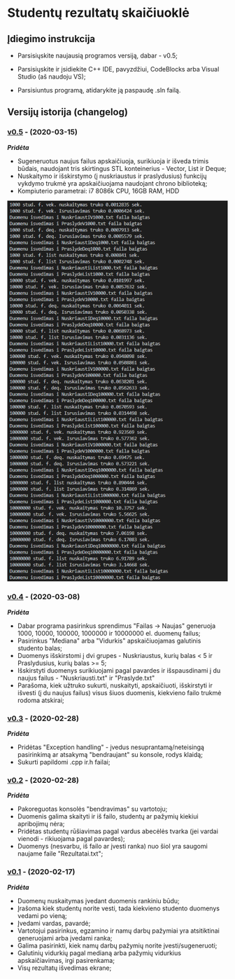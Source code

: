 # Studentų rezultatų skaičiuoklė
 
## Įdiegimo instrukcija

- Parsisiųskite naujausią programos versiją, dabar - v0.5;

- Parsisiųskite ir įsidiekite C++ IDE, pavyzdžiui, CodeBlocks arba Visual Studio (aš naudoju VS);

- Parsisiuntus programą, atidarykite ją paspaudę .sln failą.


## Versijų istorija (changelog)

### [v0.5]() - (2020-03-15)

***Pridėta***

- Sugeneruotus naujus failus apskaičiuoja, surikiuoja ir išveda trimis būdais, naudojant tris skirtingus STL konteinerius - Vector, List ir Deque;
- Nuskaitymo ir išskirstymo (į nuskriaustus ir praslydusius) funkcijų vykdymo trukmė yra apskaičiuojama naudojant chrono biblioteką;
- Kompiuterio parametrai: i7 8086k CPU, 16GB RAM, HDD

![funkcijų vykdymo trukmė](https://github.com/GudUgne/Objektinis02/blob/v0.5/89856051_914006059034704_2517563426364981248_n.png)

### [v0.4](https://github.com/GudUgne/Objektinis02/releases/tag/v0.4) - (2020-03-08)

***Pridėta***

- Dabar programa pasirinkus sprendimus "Failas -> Naujas" generuoja 1000, 10000, 100000, 1000000 ir 10000000 el. duomenų failus;
- Pasirinkus "Mediana" arba "Vidurkis" apskaičiuojamas galutinis studento balas;
- Duomenys išskirstomi į dvi grupes - Nuskriaustus, kurių balas < 5 ir Praslydusius, kurių balas >= 5;
- Išskirstyti duomenys surikiuojami pagal pavardes ir išspausdinami į du naujus failus - "Nuskriausti.txt" ir "Praslyde.txt"
- Parašoma, kiek užtruko sukurti, nuskaityti, apskaičiuoti, išskirstyti ir išvesti (į du naujus failus) visus šiuos duomenis, kiekvieno   failo trukmė rodoma atskirai;


### [v0.3](https://github.com/GudUgne/Objektinis02/releases/tag/v0.3) - (2020-02-28)

***Pridėta***

- Pridėtas "Exception handling" - įvedus nesuprantamą/neteisingą pasirinkimą ar atsakymą "bendraujant" su konsole, rodys klaidą;
- Sukurti papildomi .cpp ir.h failai;

### [v0.2](https://github.com/GudUgne/Objektinis02/releases/tag/v0.2) - (2020-02-28)

***Pridėta***

- Pakoreguotas konsolės "bendravimas" su vartotoju;
- Duomenis galima skaityti ir iš failo, studentų ar pažymių kiekiui apribojimų nėra;
- Pridėtas studentų rūšiavimas pagal vardus abecėlės tvarka (jei vardai vienodi - rikiuojama pagal pavardes);
- Duomenys (nesvarbu, iš failo ar įvesti ranka) nuo šiol yra saugomi naujame faile "Rezultatai.txt";

### [v0.1](https://github.com/GudUgne/Objektinis02/releases/tag/v.01) - (2020-02-17)

***Pridėta***

- Duomenų nuskaitymas įvedant duomenis rankiniu būdu;
- Įrašoma kiek studentų norite vesti, tada kiekvieno studento duomenys vedami po vieną;
- Įvedami vardas, pavardė;
- Vartotojui pasirinkus, egzamino ir namų darbų pažymiai yra atsitiktinai generuojami arba įvedami ranka;
- Galima pasirinkti, kiek namų darbų pažymių norite įvesti/sugeneruoti;
- Galutinių vidurkių pagal medianą arba pažymių vidurkius apskaičiavimas, irgi pasirenkama;
- Visų rezultatų išvedimas ekrane;
